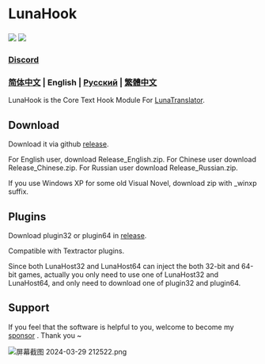 # LunaHook

### <a href="./LICENSE"><img src="https://img.shields.io/github/license/HIllya51/LunaHook"></a> <a href="https://lunatranslator.xyz/Github/LunaHook/releases"><img src="https://img.shields.io/github/v/release/HIllya51/LunaHook?color=ffa"></a>

### [Discord](https://discord.gg/ucAcF8hG)  


### [简体中文](README.md) | English | [Русский](README_ru.md) | [繁體中文](README_cht.md) 


LunaHook is the Core Text Hook Module For [LunaTranslator](https://lunatranslator.xyz/Github/LunaTranslator).

## Download

Download it via github [release](https://lunatranslator.xyz/Github/LunaHook/releases).

For English user, download Release_English.zip. For Chinese user download Release_Chinese.zip. For Russian user download Release_Russian.zip.

If you use Windows XP for some old Visual Novel, download zip with _winxp suffix.

## Plugins

Download plugin32 or plugin64 in [release](https://lunatranslator.xyz/Github/LunaHook/releases).

Compatible with Textractor plugins.

Since both LunaHost32 and LunaHost64 can inject the both 32-bit and 64-bit games, actually you only need to use one of LunaHost32 and LunaHost64, and only need to download one of plugin32 and plugin64.

## Support

If you feel that the software is helpful to you, welcome to become my [sponsor](https://patreon.com/HIllya51) <!--or buy me a [Coffee](https://ko-fi.com/HIllya51)-->. Thank you ~ 

<img src="https://p.inari.site/guest/24-04/21/6624ee26d3093.png" alt="屏幕截图 2024-03-29 212522.png" title="屏幕截图 2024-03-29 212522.png" />
